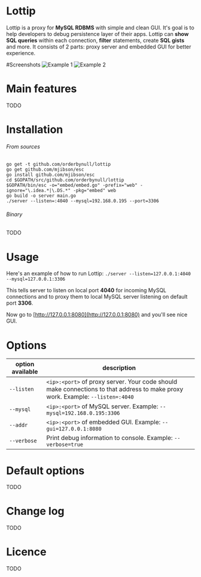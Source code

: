 # Lottip

Lottip is a proxy for **MySQL RDBMS** with simple and clean GUI. 
It's goal is to help developers to debug persistence layer of their apps. 
Lottip can **show SQL queries** within each connection, **filter** statements, create **SQL gists** and more.
It consists of 2 parts: proxy server and embedded GUI for better experience.

#Screenshots
![Example 1](https://raw.githubusercontent.com/orderbynull/lottip/master/shots/1.png)
![Example 2](https://raw.githubusercontent.com/orderbynull/lottip/master/shots/2.png)

# Main features
TODO

# Installation
###### From sources
    go get -t github.com/orderbynull/lottip
    go get github.com/mjibson/esc
    go install github.com/mjibson/esc
    cd $GOPATH/src/github.com/orderbynull/lottip
    $GOPATH/bin/esc -o="embed/embed.go" -prefix="web" -ignore="\.idea.*|\.DS.*" -pkg="embed" web
    go build -o server main.go
    ./server --listen=:4040 --mysql=192.168.0.195 --port=3306
    
###### Binary
TODO

# Usage
Here's an example of how to run Lottip: `./server --listen=127.0.0.1:4040 --mysql=127.0.0.1:3306`

This tells server to listen on local port **4040** for incoming MySQL connections and to proxy them to local MySQL server listening on default port **3306**.
 
Now go to [http://127.0.0.1:8080](http://127.0.0.1:8080) and you'll see nice GUI.

# Options
| option available       | description                                                                                                          
| ---------------------- | ----------------------------------------------------------------------------------------------------  
| `--listen`             | `<ip>:<port>` of proxy server. Your code should make connections to that address to make proxy work. Example: `--listen=:4040`        
| `--mysql`              | `<ip>:<port>` of MySQL server. Example: `--mysql=192.168.0.195:3306`
| `--addr`               | `<ip>:<port>` of embedded GUI. Example: `--gui=127.0.0.1:8080`
| `--verbose`            | Print debug information to console. Example: `--verbose=true`           

# Default options
TODO

# Change log
TODO

# Licence
TODO